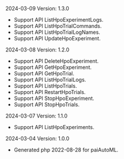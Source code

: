 2024-03-09 Version: 1.3.0
- Support API ListHpoExperimentLogs.
- Support API ListHpoTrialCommands.
- Support API ListHpoTrialLogNames.
- Support API UpdateHpoExperiment.


2024-03-08 Version: 1.2.0
- Support API DeleteHpoExperiment.
- Support API GetHpoExperiment.
- Support API GetHpoTrial.
- Support API ListHpoTrialLogs.
- Support API ListHpoTrials.
- Support API RestartHpoTrials.
- Support API StopHpoExperiment.
- Support API StopHpoTrials.


2024-03-07 Version: 1.1.0
- Support API ListHpoExperiments.


2024-03-04 Version: 1.0.0
- Generated php 2022-08-28 for paiAutoML.

